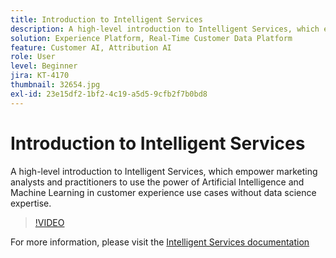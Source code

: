 ```yaml
---
title: Introduction to Intelligent Services
description: A high-level introduction to Intelligent Services, which empower marketing analysts and practitioners to use the power of Artificial Intelligence and Machine Learning in customer experience use cases without data science expertise.
solution: Experience Platform, Real-Time Customer Data Platform
feature: Customer AI, Attribution AI
role: User
level: Beginner
jira: KT-4170
thumbnail: 32654.jpg
exl-id: 23e15df2-1bf2-4c19-a5d5-9cfb2f7b0bd8
---
```

# Introduction to Intelligent Services

A high-level introduction to Intelligent Services, which empower marketing analysts and practitioners to use the power of Artificial Intelligence and Machine Learning in customer experience use cases without data science expertise.

>[!VIDEO](https://video.tv.adobe.com/v/32654?quality=12&learn=on)

For  more information, please visit the [Intelligent Services documentation](https://experienceleague.adobe.com/docs/experience-platform/intelligent-services/home.html)
